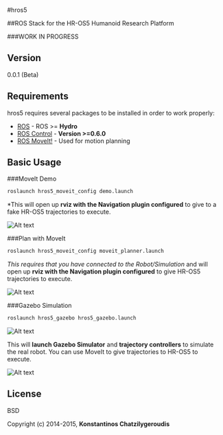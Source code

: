#hros5

##ROS Stack for the HR-OS5 Humanoid Research Platform

###WORK IN PROGRESS

Version
----

0.0.1 (Beta)

Requirements
-----------

hros5 requires several packages to be installed in order to work properly:

* [ROS] - ROS >= **Hydro**
* [ROS Control] - **Version >=0.6.0**
* [ROS MoveIt!] - Used for motion planning

Basic Usage
--------------

###MoveIt Demo
```sh
roslaunch hros5_moveit_config demo.launch
```

*This will open up **rviz with the Navigation plugin configured** to give to a fake HR-OS5 trajectories to execute.

![Alt text](https://bitbucket.org/costashatz/hros5/raw/master/MoveIt!Example.png)

###Plan with MoveIt

```sh
roslaunch hros5_moveit_config moveit_planner.launch
```

*This requires that you have connected to the Robot/Simulation* and will open up **rviz with the Navigation plugin configured** to give HR-OS5 trajectories to execute.

![Alt text](https://bitbucket.org/costashatz/hros5/raw/master/MoveIt!Example2.png)

###Gazebo Simulation
```sh
roslaunch hros5_gazebo hros5_gazebo.launch
```

![Alt text](https://bitbucket.org/costashatz/hros5/raw/master/GazeboExample.png)

This will **launch Gazebo Simulator** and **trajectory controllers** to simulate the real robot. You can use MoveIt to give trajectories to HR-OS5 to execute.

![Alt text](https://bitbucket.org/costashatz/hros5/raw/master/GazeboExample2.png)

License
----

BSD


Copyright (c) 2014-2015, **Konstantinos Chatzilygeroudis**

[ros]: http://www.ros.org
[ros control]: http://wiki.ros.org/ros_control
[ros moveit!]: http://moveit.ros.org/
